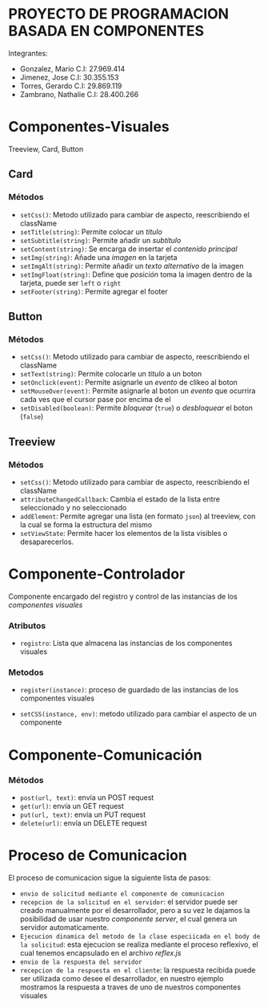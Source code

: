 # PROYECTO DE PROGRAMACION BASADA EN COMPONENTES

Integrantes:

- Gonzalez, Mario C.I: 27.969.414 
- Jimenez, Jose C.I: 30.355.153
- Torres, Gerardo C.I: 29.869.119
- Zambrano, Nathalie C.I: 28.400.266


# Componentes-Visuales
Treeview, Card, Button


## Card

### Métodos

- `setCss()`: Metodo utilizado para cambiar de aspecto, reescribiendo el className
- `setTitle(string)`: Permite colocar un *título*
- `setSubtitle(string)`: Permite añadir un *subtítulo*
- `setContent(string)`: Se encarga de insertar el *contenido principal*
- `setImg(string)`: Añade una *imagen* en la tarjeta
- `setImgAlt(string)`: Permite añadir un *texto alternativo* de la imagen
- `setImgFloat(string)`: Define que *posición* toma la imagen dentro de la tarjeta, puede ser `left` o `right`
- `setFooter(string)`: Permite agregar el footer




## Button

### Métodos

- `setCss()`: Metodo utilizado para cambiar de aspecto, reescribiendo el className
- `setText(string)`: Permite colocarle un *titulo* a un boton
- `setOnclick(event)`: Permite asignarle un *evento* de clikeo al boton
- `setMouseOver(event)`: Permite asignarle al boton un *evento* que ocurrira cada ves que el cursor pase por encima de el
- `setDisabled(boolean)`: Permite *bloquear* (`true`) o *desbloquear* el boton (`false`)




## Treeview

### Métodos

- `setCss()`: Metodo utilizado para cambiar de aspecto, reescribiendo el className
- `attributeChangedCallback`: Cambia el estado de la lista entre seleccionado y no seleccionado
- `addElement`: Permite agregar una lista (en formato `json`) al treeview, con la cual se forma la estructura del mismo
- `setViewState`: Permite hacer los elementos de la lista visibles o desaparecerlos.

# Componente-Controlador

Componente encargado del registro y control de las instancias de los *componentes visuales*

### Atributos

- `registro`: Lista que almacena las instancias de los componentes visuales

### Metodos

- `register(instance)`: proceso de guardado de las instancias de los componentes visuales

- `setCSS(instance, env)`: metodo utilizado para cambiar el aspecto de un componente

# Componente-Comunicación

### Métodos

- `post(url, text)`: envía un POST request
- `get(url)`: envía un GET request
- `put(url, text)`: envía un PUT request
- `delete(url)`: envía un DELETE request

# Proceso de Comunicacion

El proceso de comunicacion sigue la siguiente lista de pasos:

- `envio de solicitud mediante el componente de comunicacion`
- `recepcion de la solicitud en el servidor`: el servidor puede ser creado manualmente por el desarrollador, pero a su vez le dajamos la posibilidad de usar nuestro *componente server*, el cual genera un servidor automaticamente.
- `Ejecucion dinamica del metodo de la clase especiicada en el body de la solicitud`: esta ejecucion se realiza mediante el proceso reflexivo, el cual tenemos encapsulado en el archivo *reflex.js*
- `envio de la respuesta del servidor`
- `recepcion de la respuesta en el cliente`: la respuesta recibida puede ser utilizada como desee el desarrollador, en nuestro ejemplo mostramos la respuesta a traves de uno de nuestros componentes visuales 

